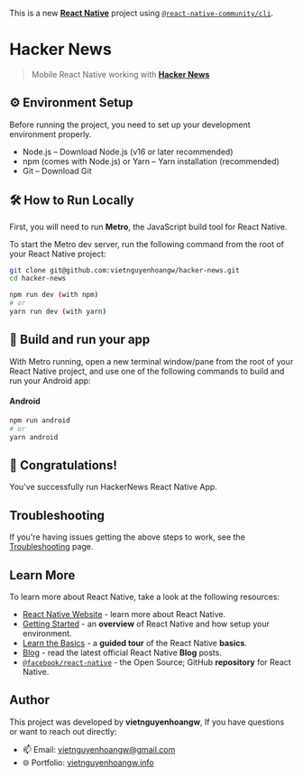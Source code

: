 This is a new [**React Native**](https://reactnative.dev) project using [`@react-native-community/cli`](https://github.com/react-native-community/cli).

# Hacker News

> Mobile React Native working with [**Hacker News**](https://github.com/HackerNews/API)

## ⚙️ Environment Setup

Before running the project, you need to set up your development environment properly.
- Node.js – Download Node.js (v16 or later recommended)
- npm (comes with Node.js) or Yarn – Yarn installation (recommended)
- Git – Download Git

## 🛠️ How to Run Locally
First, you will need to run **Metro**, the JavaScript build tool for React Native.

To start the Metro dev server, run the following command from the root of your React Native project:

```bash
git clone git@github.com:vietnguyenhoangw/hacker-news.git
cd hacker-news

npm run dev (with npm)
# or
yarn run dev (with yarn)
```

## 🔨 Build and run your app

With Metro running, open a new terminal window/pane from the root of your React Native project, and use one of the following commands to build and run your Android app:

#### Android

```sh
npm run android
# or
yarn android
```

## 🎉 Congratulations!

You've successfully run HackerNews React Native App.

## Troubleshooting

If you're having issues getting the above steps to work, see the [Troubleshooting](https://reactnative.dev/docs/troubleshooting) page.

## Learn More

To learn more about React Native, take a look at the following resources:

- [React Native Website](https://reactnative.dev) - learn more about React Native.
- [Getting Started](https://reactnative.dev/docs/environment-setup) - an **overview** of React Native and how setup your environment.
- [Learn the Basics](https://reactnative.dev/docs/getting-started) - a **guided tour** of the React Native **basics**.
- [Blog](https://reactnative.dev/blog) - read the latest official React Native **Blog** posts.
- [`@facebook/react-native`](https://github.com/facebook/react-native) - the Open Source; GitHub **repository** for React Native.

## Author
This project was developed by **vietnguyenhoangw**, If you have questions or want to reach out directly:
- 📫 Email: vietnguyenhoangw@gmail.com
- 🌐 Portfolio: <a href="https://vietnguyenhoangw.info">vietnguyenhoangw.info</a>